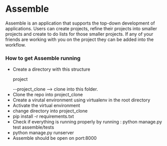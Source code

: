 <h1>Assemble</h1>

<p> Assemble is an application that supports the top-down development of applications. Users can create projects, refine their projects into smaller projects and create to do lists for those smaller projects. If any of your friends are working with you on the project they can be added into the workflow. </p>

<h3> How to get Assemble running</h3>
<ul>
  <li> Create a directory with this structure
    <p>project</p>
      --project_clone --> clone into this folder.
  </li>
  <li> Clone the repo into project_clone </li>
  <li> Create a virutal environment using virtualenv in the root directory </li>
  <li> Activate the virtual environment </li>
  <li> change directory into project_clone </li>
  <li> pip install -r requirements.txt </li>
  <li> Check if everything is running properly by running : python manage.py test assemble/tests </li>
  <li> python manage.py runserver </li>
  <li> Assemble should be open on port:8000 </li>
